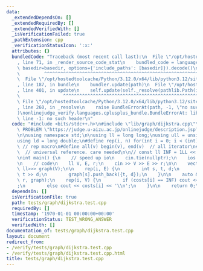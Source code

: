 ```yaml
---
data:
  _extendedDependsOn: []
  _extendedRequiredBy: []
  _extendedVerifiedWith: []
  _isVerificationFailed: true
  _pathExtension: cpp
  _verificationStatusIcon: ':x:'
  attributes: {}
  bundledCode: "Traceback (most recent call last):\n  File \"/opt/hostedtoolcache/Python/3.12.0/x64/lib/python3.12/site-packages/onlinejudge_verify/documentation/build.py\"\
    , line 71, in _render_source_code_stat\n    bundled_code = language.bundle(stat.path,\
    \ basedir=basedir, options={'include_paths': [basedir]}).decode()\n          \
    \         ^^^^^^^^^^^^^^^^^^^^^^^^^^^^^^^^^^^^^^^^^^^^^^^^^^^^^^^^^^^^^^^^^^^^^^^^^^^^^^^^^\n\
    \  File \"/opt/hostedtoolcache/Python/3.12.0/x64/lib/python3.12/site-packages/onlinejudge_verify/languages/cplusplus.py\"\
    , line 187, in bundle\n    bundler.update(path)\n  File \"/opt/hostedtoolcache/Python/3.12.0/x64/lib/python3.12/site-packages/onlinejudge_verify/languages/cplusplus_bundle.py\"\
    , line 401, in update\n    self.update(self._resolve(pathlib.Path(included), included_from=path))\n\
    \                ^^^^^^^^^^^^^^^^^^^^^^^^^^^^^^^^^^^^^^^^^^^^^^^^^^^^^^^^^\n \
    \ File \"/opt/hostedtoolcache/Python/3.12.0/x64/lib/python3.12/site-packages/onlinejudge_verify/languages/cplusplus_bundle.py\"\
    , line 260, in _resolve\n    raise BundleErrorAt(path, -1, \"no such header\"\
    )\nonlinejudge_verify.languages.cplusplus_bundle.BundleErrorAt: lib/graph/dijkstra.cpp:\
    \ line -1: no such header\n"
  code: "#include <bits/stdc++.h>\n#include \"lib/graph/dijkstra.cpp\"\n\n#define\
    \ PROBLEM \"https://judge.u-aizu.ac.jp/onlinejudge/description.jsp?id=GRL_1_A&lang=jp\"\
    \n\nusing namespace std;\n\nusing ll = long long;\nusing ull = unsigned long long;\n\
    using ld = long double;\n#define rep(i, n) for(int i = 0; i < (int)(n); i++) \
    \ // rep macro\n#define all(v) begin(v), end(v)  // all iterator\n#define ur auto&&\
    \  // universal reference. care needed\n\n// const ll INF = 1LL << 60;  // infinity\n\
    \nint main() {\n    // speed up io\n    cin.tie(nullptr);\n    ios::sync_with_stdio(false);\n\
    \n    // code\n    ll V, E, r;\n    cin >> V >> E >> r;\n\n    vector<vector<pair<int,\
    \ ll>>> graph(V);\n\n    rep(i, E) {\n        int s, t, d;\n        cin >> s >>\
    \ t >> d;\n        graph[s].push_back({t, d});\n    }\n\n    auto &&costs = dijkstra(V,\
    \ r, graph);\n    rep(i, V) {\n        if (costs[i] == INF) cout << \"INF\\n\"\
    ;\n        else cout << costs[i] << '\\n';\n    }\n\n    return 0;\n}\n"
  dependsOn: []
  isVerificationFile: true
  path: tests/graph/dijkstra.test.cpp
  requiredBy: []
  timestamp: '1970-01-01 00:00:00+00:00'
  verificationStatus: TEST_WRONG_ANSWER
  verifiedWith: []
documentation_of: tests/graph/dijkstra.test.cpp
layout: document
redirect_from:
- /verify/tests/graph/dijkstra.test.cpp
- /verify/tests/graph/dijkstra.test.cpp.html
title: tests/graph/dijkstra.test.cpp
---
```

